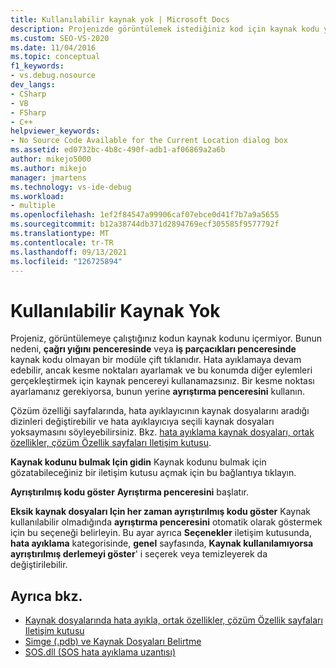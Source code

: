 ```yaml
---
title: Kullanılabilir kaynak yok | Microsoft Docs
description: Projenizde görüntülemek istediğiniz kod için kaynak kodu yoksa ne yapabileceğinizi öğrenin.
ms.custom: SEO-VS-2020
ms.date: 11/04/2016
ms.topic: conceptual
f1_keywords:
- vs.debug.nosource
dev_langs:
- CSharp
- VB
- FSharp
- C++
helpviewer_keywords:
- No Source Code Available for the Current Location dialog box
ms.assetid: ed0732bc-4b8c-490f-adb1-af06869a2a6b
author: mikejo5000
ms.author: mikejo
manager: jmartens
ms.technology: vs-ide-debug
ms.workload:
- multiple
ms.openlocfilehash: 1ef2f84547a99906caf07ebce0d41f7b7a9a5655
ms.sourcegitcommit: b12a38744db371d2894769ecf305585f9577792f
ms.translationtype: MT
ms.contentlocale: tr-TR
ms.lasthandoff: 09/13/2021
ms.locfileid: "126725894"
---
```

# <a name="no-source-available"></a>Kullanılabilir Kaynak Yok
Projeniz, görüntülemeye çalıştığınız kodun kaynak kodunu içermiyor. Bunun nedeni, **çağrı yığını penceresinde** veya **iş parçacıkları penceresinde** kaynak kodu olmayan bir modüle çift tıklanıdır. Hata ayıklamaya devam edebilir, ancak kesme noktaları ayarlamak ve bu konumda diğer eylemleri gerçekleştirmek için kaynak pencereyi kullanamazsınız. Bir kesme noktası ayarlamanız gerekiyorsa, bunun yerine **ayrıştırma penceresini** kullanın.

 Çözüm özelliği sayfalarında, hata ayıklayıcının kaynak dosyalarını aradığı dizinleri değiştirebilir ve hata ayıklayıcıya seçili kaynak dosyaları yoksaymasını söyleyebilirsiniz. Bkz. [hata ayıklama kaynak dosyaları, ortak özellikler, çözüm Özellik sayfaları Iletişim kutusu](../debugger/debug-source-files-common-properties-solution-property-pages-dialog-box.md).

 **Kaynak kodunu bulmak Için gidin** Kaynak kodunu bulmak için gözatabileceğiniz bir iletişim kutusu açmak için bu bağlantıya tıklayın.

 **Ayrıştırılmış kodu göster** **Ayrıştırma penceresini** başlatır.

 **Eksik kaynak dosyaları Için her zaman ayrıştırılmış kodu göster** Kaynak kullanılabilir olmadığında **ayrıştırma penceresini** otomatik olarak göstermek için bu seçeneği belirleyin. Bu ayar ayrıca **Seçenekler** iletişim kutusunda, **hata ayıklama** kategorisinde, **genel** sayfasında, **Kaynak kullanılamıyorsa ayrıştırılmış derlemeyi göster**' i seçerek veya temizleyerek da değiştirilebilir.

## <a name="see-also"></a>Ayrıca bkz.
- [Kaynak dosyalarında hata ayıkla, ortak özellikler, çözüm Özellik sayfaları Iletişim kutusu](../debugger/debug-source-files-common-properties-solution-property-pages-dialog-box.md)
- [Simge (.pdb) ve Kaynak Dosyaları Belirtme](../debugger/specify-symbol-dot-pdb-and-source-files-in-the-visual-studio-debugger.md)
- [SOS.dll (SOS hata ayıklama uzantısı)](/dotnet/framework/tools/sos-dll-sos-debugging-extension)